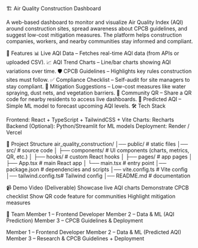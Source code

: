 🏗️ Air Quality Construction Dashboard

A web-based dashboard to monitor and visualize Air Quality Index (AQI) around construction sites, spread awareness about CPCB guidelines, and suggest low-cost mitigation measures. The platform helps construction companies, workers, and nearby communities stay informed and compliant.

🚀 Features
📊 Live AQI Data – Fetches real-time AQI data (from APIs or uploaded CSV).
📈 AQI Trend Charts – Line/bar charts showing AQI variations over time.
🛡️ CPCB Guidelines – Highlights key rules construction sites must follow.
✅ Compliance Checklist – Self-audit for site managers to stay compliant.
🌱 Mitigation Suggestions – Low-cost measures like water spraying, dust nets, and vegetation barriers.
📡 Community QR – Share a QR code for nearby residents to access live dashboards.
🔮 Predicted AQI – Simple ML model to forecast upcoming AQI levels.
🛠️ Tech Stack

Frontend: React + TypeScript + TailwindCSS + Vite
Charts: Recharts
Backend (Optional): Python/Streamlit for ML models
Deployment: Render / Vercel

📂 Project Structure
air_quality_construction/
│── public/           # static files
│── src/              # source code
│   ├── components/   # UI components (charts, metrics, QR, etc.)
│   ├── hooks/        # custom React hooks
│   ├── pages/        # app pages
│   ├── App.tsx       # main React app
│   └── main.tsx      # entry point
│── package.json      # dependencies and scripts
│── vite.config.ts    # Vite config
│── tailwind.config.ts# Tailwind config
│── README.md         # documentation


📹 Demo Video (Deliverable)
Showcase live AQI charts
Demonstrate CPCB checklist
Show QR code feature for communities
Highlight mitigation measures

👥 Team
Member 1 – Frontend Developer
Member 2 – Data & ML (AQI Prediction)
Member 3 – CPCB Guidelines & Deployment


Member 1 – Frontend Developer
Member 2 – Data & ML (Predicted AQI)
Member 3 – Research & CPCB Guidelines + Deployment
